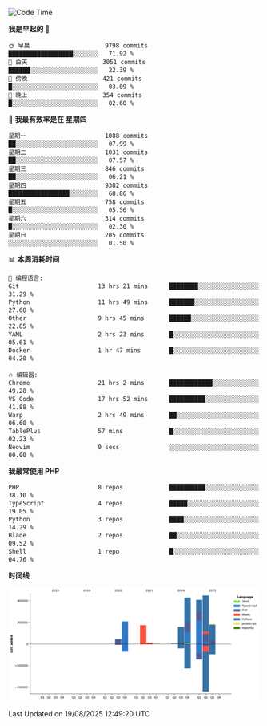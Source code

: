 <!--START_SECTION:waka-->
![Code Time](http://img.shields.io/badge/Code%20Time-4%2C030%20hrs%2052%20mins-blue)

**我是早起的 🐤** 

```text
🌞 早晨                     9798 commits        ██████████████████░░░░░░░   71.92 % 
🌆 白天                     3051 commits        ██████░░░░░░░░░░░░░░░░░░░   22.39 % 
🌃 傍晚                     421 commits         █░░░░░░░░░░░░░░░░░░░░░░░░   03.09 % 
🌙 晚上                     354 commits         █░░░░░░░░░░░░░░░░░░░░░░░░   02.60 % 
```
📅 **我最有效率是在 星期四** 

```text
星期一                      1088 commits        ██░░░░░░░░░░░░░░░░░░░░░░░   07.99 % 
星期二                      1031 commits        ██░░░░░░░░░░░░░░░░░░░░░░░   07.57 % 
星期三                      846 commits         ██░░░░░░░░░░░░░░░░░░░░░░░   06.21 % 
星期四                      9382 commits        █████████████████░░░░░░░░   68.86 % 
星期五                      758 commits         █░░░░░░░░░░░░░░░░░░░░░░░░   05.56 % 
星期六                      314 commits         █░░░░░░░░░░░░░░░░░░░░░░░░   02.30 % 
星期日                      205 commits         ░░░░░░░░░░░░░░░░░░░░░░░░░   01.50 % 
```


📊 **本周消耗时间** 

```text
💬 编程语言: 
Git                      13 hrs 21 mins      ████████░░░░░░░░░░░░░░░░░   31.29 % 
Python                   11 hrs 49 mins      ███████░░░░░░░░░░░░░░░░░░   27.68 % 
Other                    9 hrs 45 mins       ██████░░░░░░░░░░░░░░░░░░░   22.85 % 
YAML                     2 hrs 23 mins       █░░░░░░░░░░░░░░░░░░░░░░░░   05.61 % 
Docker                   1 hr 47 mins        █░░░░░░░░░░░░░░░░░░░░░░░░   04.20 % 

🔥 编辑器: 
Chrome                   21 hrs 2 mins       ████████████░░░░░░░░░░░░░   49.28 % 
VS Code                  17 hrs 52 mins      ██████████░░░░░░░░░░░░░░░   41.88 % 
Warp                     2 hrs 49 mins       ██░░░░░░░░░░░░░░░░░░░░░░░   06.60 % 
TablePlus                57 mins             █░░░░░░░░░░░░░░░░░░░░░░░░   02.23 % 
Neovim                   0 secs              ░░░░░░░░░░░░░░░░░░░░░░░░░   00.00 % 
```

**我最常使用 PHP** 

```text
PHP                      8 repos             ██████████░░░░░░░░░░░░░░░   38.10 % 
TypeScript               4 repos             █████░░░░░░░░░░░░░░░░░░░░   19.05 % 
Python                   3 repos             ████░░░░░░░░░░░░░░░░░░░░░   14.29 % 
Blade                    2 repos             ██░░░░░░░░░░░░░░░░░░░░░░░   09.52 % 
Shell                    1 repo              █░░░░░░░░░░░░░░░░░░░░░░░░   04.76 % 
```



**时间线**

![Lines of Code chart](https://raw.githubusercontent.com/abrahamgreyson/abrahamgreyson/main/assets/bar_graph.png)


 Last Updated on 19/08/2025 12:49:20 UTC
<!--END_SECTION:waka-->
